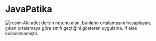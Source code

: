 # JavaPatika
![resim](https://user-images.githubusercontent.com/105244598/198876929-472df0eb-13c3-4d16-8200-ecf45fcbeebd.png)
Altı adet dersin notunu alan, bunların ortalamasını hesaplayan, çıkan ortalamaya göre sınıfı geçtiğini gösteren uygulama. If else kullanılmamıştır.
